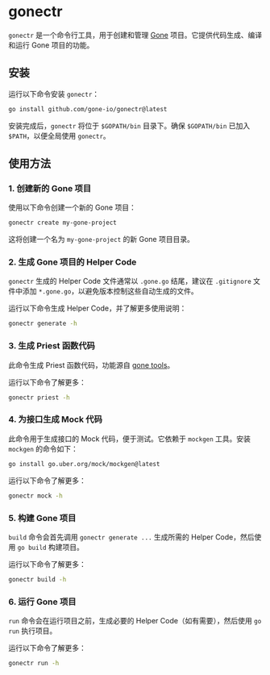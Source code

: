 # gonectr

`gonectr` 是一个命令行工具，用于创建和管理 [Gone](https://github.com/gone-io/gone) 项目。它提供代码生成、编译和运行 Gone 项目的功能。

## 安装

运行以下命令安装 `gonectr`：

```bash
go install github.com/gone-io/gonectr@latest
```

安装完成后，`gonectr` 将位于 `$GOPATH/bin` 目录下。确保 `$GOPATH/bin` 已加入 `$PATH`，以便全局使用 `gonectr`。

## 使用方法

### 1. 创建新的 Gone 项目

使用以下命令创建一个新的 Gone 项目：

```bash
gonectr create my-gone-project
```

这将创建一个名为 `my-gone-project` 的新 Gone 项目目录。

### 2. 生成 Gone 项目的 Helper Code

`gonectr` 生成的 Helper Code 文件通常以 `.gone.go` 结尾，建议在 `.gitignore` 文件中添加 `*.gone.go`，以避免版本控制这些自动生成的文件。

运行以下命令生成 Helper Code，并了解更多使用说明：

```bash
gonectr generate -h
```

### 3. 生成 Priest 函数代码

此命令生成 Priest 函数代码，功能源自 [gone tools](https://github.com/gone-io/gone/tree/feature/1.x/tools/gone)。

运行以下命令了解更多：

```bash
gonectr priest -h
```

### 4. 为接口生成 Mock 代码

此命令用于生成接口的 Mock 代码，便于测试。它依赖于 `mockgen` 工具。安装 `mockgen` 的命令如下：

```bash
go install go.uber.org/mock/mockgen@latest
```

运行以下命令了解更多：

```bash
gonectr mock -h
```

### 5. 构建 Gone 项目

`build` 命令会首先调用 `gonectr generate ...` 生成所需的 Helper Code，然后使用 `go build` 构建项目。

运行以下命令了解更多：

```bash
gonectr build -h
```

### 6. 运行 Gone 项目

`run` 命令会在运行项目之前，生成必要的 Helper Code（如有需要），然后使用 `go run` 执行项目。

运行以下命令了解更多：

```bash
gonectr run -h
```